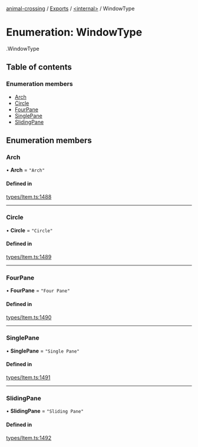 [animal-crossing](../README.md) / [Exports](../modules.md) / [<internal\>](../modules/internal_.md) / WindowType

# Enumeration: WindowType

[<internal>](../modules/internal_.md).WindowType

## Table of contents

### Enumeration members

- [Arch](internal_.WindowType.md#arch)
- [Circle](internal_.WindowType.md#circle)
- [FourPane](internal_.WindowType.md#fourpane)
- [SinglePane](internal_.WindowType.md#singlepane)
- [SlidingPane](internal_.WindowType.md#slidingpane)

## Enumeration members

### Arch

• **Arch** = `"Arch"`

#### Defined in

[types/Item.ts:1488](https://github.com/Norviah/animal-crossing/blob/4d5e5b0/module/types/Item.ts#L1488)

___

### Circle

• **Circle** = `"Circle"`

#### Defined in

[types/Item.ts:1489](https://github.com/Norviah/animal-crossing/blob/4d5e5b0/module/types/Item.ts#L1489)

___

### FourPane

• **FourPane** = `"Four Pane"`

#### Defined in

[types/Item.ts:1490](https://github.com/Norviah/animal-crossing/blob/4d5e5b0/module/types/Item.ts#L1490)

___

### SinglePane

• **SinglePane** = `"Single Pane"`

#### Defined in

[types/Item.ts:1491](https://github.com/Norviah/animal-crossing/blob/4d5e5b0/module/types/Item.ts#L1491)

___

### SlidingPane

• **SlidingPane** = `"Sliding Pane"`

#### Defined in

[types/Item.ts:1492](https://github.com/Norviah/animal-crossing/blob/4d5e5b0/module/types/Item.ts#L1492)
